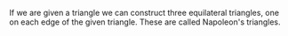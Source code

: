 If we are given a triangle we can construct three equilateral triangles,
one on each edge of the given triangle. These are called Napoleon's
triangles.
